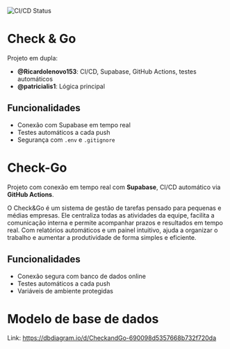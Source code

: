 ![CI/CD Status](https://github.com/patricialis1/Check-Go/actions/workflows/test-db.yml/badge.svg)

# Check & Go

Projeto em dupla:
- **@Ricardolenovo153**: CI/CD, Supabase, GitHub Actions, testes automáticos
- **@patricialis1**: Lógica principal

## Funcionalidades
- Conexão com Supabase em tempo real
- Testes automáticos a cada push
- Segurança com `.env` e `.gitignore`


# Check-Go
Projeto com conexão em tempo real com **Supabase**, CI/CD automático via **GitHub Actions**.

O Check&Go é um sistema de gestão de tarefas pensado para pequenas e médias empresas. Ele centraliza todas as atividades da equipe, facilita a comunicação interna e permite acompanhar prazos e resultados em tempo real. Com relatórios automáticos e um painel intuitivo, ajuda a organizar o trabalho e aumentar a produtividade de forma simples e eficiente.

## Funcionalidades
- Conexão segura com banco de dados online
- Testes automáticos a cada push
- Variáveis de ambiente protegidas

# Modelo de base de dados
Link: https://dbdiagram.io/d/CheckandGo-690098d5357668b732f720da

